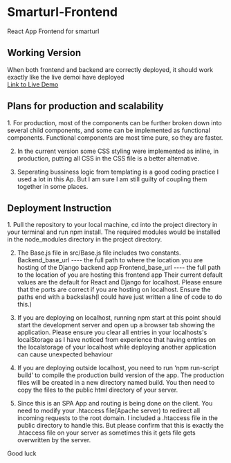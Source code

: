 # Smarturl-Frontend
 React App Frontend for smarturl



<h2>Working Version</h2>

When both frontend and backend are correctly deployed, it should work exactly like the live demoi have deployed<br>
<a href="https://test.learnershub.co.za/" target="_blank">Link to Live Demo</a>



<h2>Plans for production and scalability</h2>
1.	 For production, most of the components can be further broken down into several child components, and some can be implemented as functional components. Functional components are most time pure, so they are faster.


2.	In the current version some CSS styling were implemented as inline, in production, putting all CSS in the CSS file is a better alternative.

3. Seperating bussiness logic from templating is a good coding practice I used a lot in this Ap. But I am sure I am still guilty of coupling them together in some places.



<h2>Deployment Instruction</h2>
1.	Pull the repository to your local machine, cd into the project directory in your terminal and run npm install. The required modules would be installed in the node_modules directory in the project directory.


2.	The Base.js file in src/Base.js file includes two constants.
Backend_base_url    ----   the full path to where the location you are hosting of the Django backend app
Frontend_base_url    ----     the full path to the location of you are hosting this frontend app
Their current default values are the default for React and Django for localhost. Please ensure that the ports are correct if you are hosting on localhost.
Ensure the paths end with a backslash(I could have just written a line of code to do this.)


3.	If you are deploying on localhost, running npm start at this point should start the development server and open up a browser tab showing the application. Please ensure you clear all entries in your localhosts's localStorage as I have noticed from experience that having entries on the localstorage of your localhost while deploying another application can cause unexpected behaviour



4.	If you are deploying outside localhost, you need to run ‘npm run-script build’ to compile the production build version of the app. The production files will be created in a new directory named build. You then need to copy the files to the public html directory of your server. 


5.	Since this is an SPA App and routing is being done on the client. You need to modify your .htaccess file(Apache server) to redirect all incoming requests to the root domain. I included a .htaccess file in the public directory to handle this. But please confirm that this is exactly the .htaccess file on your server as sometimes this it gets file gets overwritten by the server.

Good luck

